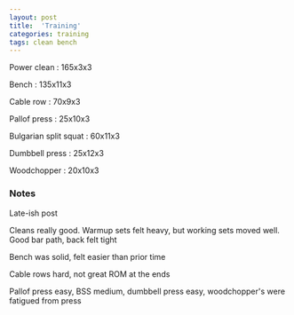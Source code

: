 ```yaml
---
layout: post
title:  'Training'
categories: training
tags: clean bench
---
```


Power clean : 165x3x3

Bench : 135x11x3

Cable row : 70x9x3

Pallof press  : 25x10x3

Bulgarian split squat : 60x11x3

Dumbbell press  : 25x12x3

Woodchopper : 20x10x3

### Notes

Late-ish post

Cleans really good. Warmup sets felt heavy, but working sets moved well. Good bar path, back felt tight

Bench was solid, felt easier than prior time

Cable rows hard, not great ROM at the ends

Pallof press easy, BSS medium, dumbbell press easy, woodchopper's were fatigued from press
